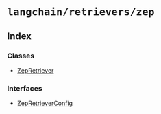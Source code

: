 `langchain/retrievers/zep`
==========================

Index[​](#index "Direct link to Index")
---------------------------------------

### Classes[​](#classes "Direct link to Classes")

*   [ZepRetriever](/docs/api/retrievers_zep/classes/ZepRetriever)

### Interfaces[​](#interfaces "Direct link to Interfaces")

*   [ZepRetrieverConfig](/docs/api/retrievers_zep/interfaces/ZepRetrieverConfig)